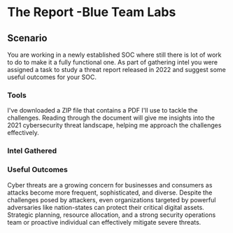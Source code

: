 # The Report -Blue Team Labs
## Scenario
You are working in a newly established SOC where still there is lot of work to do to make it a fully functional one. As part of gathering intel you were assigned a task to study a threat report released in 2022 and suggest some useful outcomes for your SOC.

### Tools
I've downloaded a ZIP file that contains a PDF I'll use to tackle the challenges. Reading through the document will give me insights into the 2021 cybersecurity threat landscape, helping me approach the challenges effectively.

### Intel Gathered

### Useful Outcomes
Cyber threats are a growing concern for businesses and consumers as attacks become more frequent, sophisticated, and diverse. Despite the challenges posed by attackers, even organizations targeted by powerful adversaries like nation-states can protect their critical digital assets. Strategic planning, resource allocation, and a strong security operations team or proactive individual can effectively mitigate severe threats.
